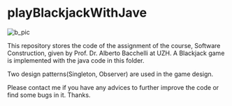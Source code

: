# playBlackjackWithJave

![b_pic](https://user-images.githubusercontent.com/49683560/151718251-defe8956-e6f3-4b85-a4cd-7fc6dc19f336.png)

This repository stores the code of the assignment of the course, Software Construction, given by Prof. Dr. Alberto Bacchelli at UZH. A Blackjack game is implemented with the java code in this folder. 

Two design patterns(Singleton, Observer) are used in the game design.

Please contact me if you have any advices to further improve the code or find some bugs in it. Thanks.
